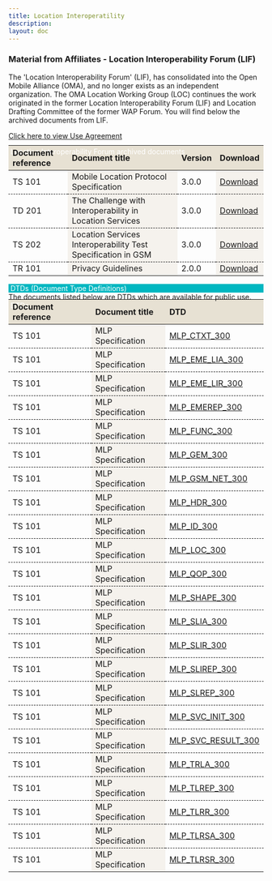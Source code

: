 ```yaml
---
title: Location Interoperatility
description:
layout: doc
---
```


### Material from Affiliates - Location Interoperability Forum (LIF)
        
The 'Location Interoperability Forum' (LIF), has consolidated into the Open Mobile Alliance (OMA), and no longer exists as an independent organization. The OMA Location Working Group (LOC) continues the work originated in the former Location Interoperability Forum (LIF) and Location Drafting Committee of the former WAP Forum. You will find below the archived documents from LIF.

<a target="_blank" href="/omaspecworks/about/policies-terms/use-agreement">Click here to view Use Agreement</a>

<div class="head">Location Interoperability Forum archived documents</div>
        <table>
            <thead>
                <tr>
                    <th>Document reference</th>
                    <th>Document title</th>
                    <th>Version</th>
                    <th>Download</th>
                </tr>
            </thead>
            <tbody>
                <tr>
                    <td>TS 101</td>
                    <td>Mobile Location Protocol Specification</td>
                    <td>3.0.0</td>
                    <td><a target="_blank" href="https://openmobilealliance.org/tech/affiliates/lif/LIF-TS-101-v3.0.0.zip" title="By Clicking here you accept the use agreement">Download</a></td>
                </tr>
                <tr>
                    <td>TD 201</td>
                    <td>The Challenge with Interoperability in Location Services</td>
                    <td>3.0.0</td>
                    <td><a target="_blank" href="https://openmobilealliance.org/tech/affiliates/lif/LIF-TD-201-v3.0.0.zip" title="By Clicking here you accept the use agreement">Download</a></td>
                </tr>
                <tr>
                    <td>TS 202</td>
                    <td>Location Services Interoperability Test Specification in GSM</td>
                    <td>3.0.0</td>
                    <td><a target="_blank" href="https://openmobilealliance.org/tech/affiliates/lif/LIF-TS-202-v3.0.0.zip" title="By Clicking here you accept the use agreement">Download</a></td>
                </tr>
                <tr>
                    <td>TR 101</td>
                    <td>Privacy Guidelines</td>
                    <td>2.0.0</td>
                    <td><a target="_blank" href="https://openmobilealliance.org/tech/affiliates/lif/lif-tr-101-v2.0.0.zip" title="By Clicking here you accept the use agreement">Download</a></td>
                </tr>
            </tbody>
        </table>
        <!--Location Interoperability Forum list ends-->
        <!--DTDs starts-->
        <div class="headSolo">DTDs (Document Type Definitions)</div>
        <div class="mb-14">The documents listed below are DTDs which are available for public use.</div>
        <!--DTDs ends-->
        <!--DTDs list starts-->
        <div class="head">DTDs</div>
        <table>
            <thead>
                <tr>
                    <th>Document reference</th>
                    <th>Document title</th>
                    <th>DTD</th>
                </tr>
            </thead>
            <tbody>
                <tr>
                    <td>TS 101</td>
                    <td>MLP Specification</td>
                    <td><a target="_blank" href="http://www.openmobilealliance.org/tech/affiliates/lif/MLP_CTXT_300_DTD.txt" title="By Clicking here you accept the use agreement">MLP_CTXT_300</a></td>
                </tr>
                <tr>
                    <td>TS 101</td>
                    <td>MLP Specification</td>
                    <td><a target="_blank" href="http://www.openmobilealliance.org/tech/affiliates/lif/MLP_EME_LIA_300_DTD.txt" title="By Clicking here you accept the use agreement">MLP_EME_LIA_300</a></td>
                </tr>
                <tr>
                    <td>TS 101</td>
                    <td>MLP Specification</td>
                    <td><a target="_blank" href="http://www.openmobilealliance.org/tech/affiliates/lif/MLP_EME_LIR_300_DTD.txt" title="By Clicking here you accept the use agreement">MLP_EME_LIR_300</a></td>
                </tr>
                <tr>
                    <td>TS 101</td>
                    <td>MLP Specification</td>
                    <td><a target="_blank" href="http://www.openmobilealliance.org/tech/affiliates/lif/MLP_EMEREP_300_DTD.txt" title="By Clicking here you accept the use agreement">MLP_EMEREP_300</a></td>
                </tr>
                <tr>
                    <td>TS 101</td>
                    <td>MLP Specification</td>
                    <td><a target="_blank" href="http://www.openmobilealliance.org/tech/affiliates/lif/MLP_FUNC_300_DTD.txt" title="By Clicking here you accept the use agreement">MLP_FUNC_300</a></td>
                </tr>
                <tr>
                    <td>TS 101</td>
                    <td>MLP Specification</td>
                    <td><a target="_blank" href="http://www.openmobilealliance.org/tech/affiliates/lif/MLP_GEM_300_DTD.txt" title="By Clicking here you accept the use agreement">MLP_GEM_300</a></td>
                </tr>
                <tr>
                    <td>TS 101</td>
                    <td>MLP Specification</td>
                    <td><a target="_blank" href="http://www.openmobilealliance.org/tech/affiliates/lif/MLP_GSM_NET_300_DTD.txt" title="By Clicking here you accept the use agreement">MLP_GSM_NET_300</a></td>
                </tr>
                <tr>
                    <td>TS 101</td>
                    <td>MLP Specification</td>
                    <td><a target="_blank" href="http://www.openmobilealliance.org/tech/affiliates/lif/MLP_HDR_300_DTD.txt" title="By Clicking here you accept the use agreement">MLP_HDR_300</a></td>
                </tr>
                <tr>
                    <td>TS 101</td>
                    <td>MLP Specification</td>
                    <td><a target="_blank" href="http://www.openmobilealliance.org/tech/affiliates/lif/MLP_ID_300_DTD.txt" title="By Clicking here you accept the use agreement">MLP_ID_300</a></td>
                </tr>
                <tr>
                    <td>TS 101</td>
                    <td>MLP Specification</td>
                    <td><a target="_blank" href="http://www.openmobilealliance.org/tech/affiliates/lif/MLP_LOC_300_DTD.txt" title="By Clicking here you accept the use agreement">MLP_LOC_300</a></td>
                </tr>
                <tr>
                    <td>TS 101</td>
                    <td>MLP Specification</td>
                    <td><a target="_blank" href="http://www.openmobilealliance.org/tech/affiliates/lif/MLP_QOP_300_DTD.txt" title="By Clicking here you accept the use agreement">MLP_QOP_300</a></td>
                </tr>
                <tr>
                    <td>TS 101</td>
                    <td>MLP Specification</td>
                    <td><a target="_blank" href="http://www.openmobilealliance.org/tech/affiliates/lif/MLP_SHAPE_300_DTD.txt" title="By Clicking here you accept the use agreement">MLP_SHAPE_300</a></td>
                </tr>
                <tr>
                    <td>TS 101</td>
                    <td>MLP Specification</td>
                    <td><a target="_blank" href="http://www.openmobilealliance.org/tech/affiliates/lif/MLP_SLIA_300_DTD.txt" title="By Clicking here you accept the use agreement">MLP_SLIA_300</a></td>
                </tr>
                <tr>
                    <td>TS 101</td>
                    <td>MLP Specification</td>
                    <td><a target="_blank" href="http://www.openmobilealliance.org/tech/affiliates/lif/MLP_SLIR_300_DTD.txt" title="By Clicking here you accept the use agreement">MLP_SLIR_300</a></td>
                </tr>
                <tr>
                    <td>TS 101</td>
                    <td>MLP Specification</td>
                    <td><a target="_blank" href="http://www.openmobilealliance.org/tech/affiliates/lif/MLP_SLIREP_300_DTD.txt" title="By Clicking here you accept the use agreement">MLP_SLIREP_300</a></td>
                </tr>
                <tr>
                    <td>TS 101</td>
                    <td>MLP Specification</td>
                    <td><a target="_blank" href="http://www.openmobilealliance.org/tech/affiliates/lif/MLP_SLREP_300_DTD.txt" title="By Clicking here you accept the use agreement">MLP_SLREP_300</a></td>
                </tr>
                <tr>
                    <td>TS 101</td>
                    <td>MLP Specification</td>
                    <td><a target="_blank" href="http://www.openmobilealliance.org/tech/affiliates/lif/MLP_SVC_INIT_300_DTD.txt" title="By Clicking here you accept the use agreement">MLP_SVC_INIT_300</a></td>
                </tr>
                <tr>
                    <td>TS 101</td>
                    <td>MLP Specification</td>
                    <td><a target="_blank" href="http://www.openmobilealliance.org/tech/affiliates/lif/MLP_SVC_RESULT_300_DTD.txt" title="By Clicking here you accept the use agreement">MLP_SVC_RESULT_300</a></td>
                </tr>
                <tr>
                    <td>TS 101</td>
                    <td>MLP Specification</td>
                    <td><a target="_blank" href="http://www.openmobilealliance.org/tech/affiliates/lif/MLP_TLRA_300_DTD.txt" title="By Clicking here you accept the use agreement">MLP_TRLA_300</a></td>
                </tr>
                <tr>
                    <td>TS 101</td>
                    <td>MLP Specification</td>
                    <td><a target="_blank" href="http://www.openmobilealliance.org/tech/affiliates/lif/MLP_TLREP_300_DTD.txt" title="By Clicking here you accept the use agreement">MLP_TLREP_300</a></td>
                </tr>
                <tr>
                    <td>TS 101</td>
                    <td>MLP Specification</td>
                    <td><a target="_blank" href="http://www.openmobilealliance.org/tech/affiliates/lif/MLP_TLRR_300_DTD.txt" title="By Clicking here you accept the use agreement">MLP_TLRR_300</a></td>
                </tr>
                <tr>
                    <td>TS 101</td>
                    <td>MLP Specification</td>
                    <td><a target="_blank" href="http://www.openmobilealliance.org/tech/affiliates/lif/MLP_TLRSA_300_DTD.txt" title="By Clicking here you accept the use agreement">MLP_TLRSA_300</a></td>
                </tr>
                <tr>
                    <td>TS 101</td>
                    <td>MLP Specification</td>
                    <td><a target="_blank" href="http://www.openmobilealliance.org/tech/affiliates/lif/MLP_TLRSR_300_DTD.txt" title="By Clicking here you accept the use agreement">MLP_TLRSR_300</a></td>
                </tr>
            </tbody>
        </table>
    </div>

<style scoped>
.light a {
    text-decoration: none;
    color: theme('colors.oma-blue.300');
}

.headSolo {
    background-color: #00B7C1;
    padding-left: 4px;
    color: white;
}

.head {
    background-color: #00B7C1;
    padding-left: 4px;
    margin-bottom: -37px;
    color: white;
}

th {
    background-color: #E7E1D3;
    text-align: left;
}

.dark th {
    color: black;
}

tr {
    border-bottom: 1px dashed black;
}

td {
    border-bottom: 1px dashed black;
}

.dark td:nth-child(odd){
    background-color: white;
    color: black;
}

td:nth-child(even) {
    background-color: #F5F2ED;
}

.dark td:nth-child(even) {
    color: black;
}
</style>
